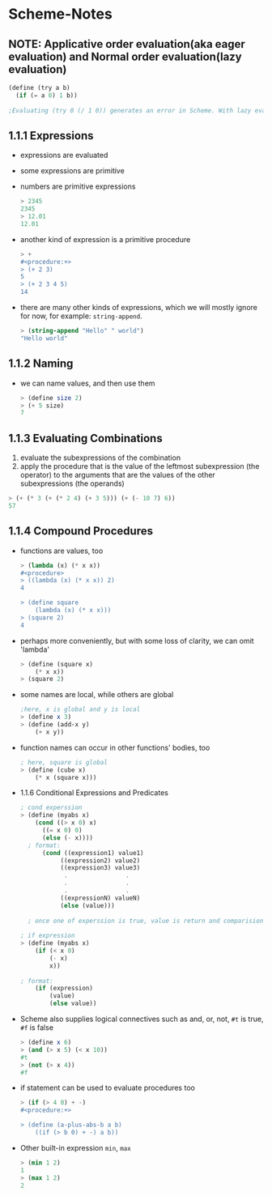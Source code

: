 # Scheme-Notes

## NOTE: Applicative order evaluation(aka eager evaluation) and Normal order evaluation(lazy evaluation)
  ``` scheme
  (define (try a b)
    (if (= a 0) 1 b))
    
  ;Evaluating (try 0 (/ 1 0)) generates an error in Scheme. With lazy evaluation, there would be no error. Evaluating the  expression would return 1, because the argument (/ 1 0) would never be evaluated.
  ```

## 1.1.1 Expressions
- expressions are evaluated
- some expressions are primitive
- numbers are primitive expressions
  ```scheme
  > 2345
  2345
  > 12.01
  12.01
  ```
  
- another kind of expression is a primitive procedure
  ```scheme
  > +
  #<procedure:+>
  > (+ 2 3)
  5
  > (+ 2 3 4 5)
  14
  ```
  
- there are many other kinds of expressions, which we will mostly ignore for now, for example: `string-append`.

  ```scheme
  > (string-append "Hello" " world")
  "Hello world"
  ```
  
## 1.1.2 Naming
- we can name values, and then use them

  ```scheme
  > (define size 2)
  > (+ 5 size)
  7
  ```
  
## 1.1.3 Evaluating Combinations
1. evaluate the subexpressions of the combination
2. apply the procedure that is the value of the leftmost subexpression (the operator) to the arguments that are the values of the other subexpressions (the operands)

  ```scheme
  > (+ (* 3 (+ (* 2 4) (+ 3 5))) (+ (- 10 7) 6))
  57
  ```

## 1.1.4  Compound Procedures
- functions are values, too

  ```scheme
  > (lambda (x) (* x x))
  #<procedure>
  > ((lambda (x) (* x x)) 2)
  4
  
  > (define square
      (lambda (x) (* x x)))
  > (square 2)
  4
  ```
  
- perhaps more conveniently, but with some loss of clarity, we can omit 'lambda'
  ```scheme
  > (define (square x) 
      (* x x))
  > (square 2)
  ```
  
- some names are local, while others are global
  ```scheme
  ;here, x is global and y is local
  > (define x 3)
  > (define (add-x y)
      (+ x y))
  ```
  
- function names can occur in other functions' bodies, too
  ```scheme
  ; here, square is global
  > (define (cube x)
      (* x (square x)))
  ```
  
- 1.1.6 Conditional Expressions and Predicates
  ```scheme
  ; cond experssion
  > (define (myabs x)
      (cond ((> x 0) x)
        ((= x 0) 0)
        (else (- x))))
    ; format:
        (cond ((expression1) value1)
             ((expression2) value2)
             ((expression3) value3)
              .                .
              .                .
              .                .
             ((expressionN) valueN)
             (else (value)))
             
    ; once one of experssion is true, value is return and comparision won't continue
             
  ; if expression
  > (define (myabs x)
      (if (< x 0)
          (- x)
          x))
          
  ; format:
      (if (expression)
          (value)
          (else value))
  ```

- Scheme also supplies logical connectives such as and, or, not, `#t` is true, `#f` is false
 
  ```scheme
  > (define x 6)
  > (and (> x 5) (< x 10))
  #t
  > (not (> x 4))
  #f
  ```

- if statement can be used to evaluate procedures too
  ```scheme
  > (if (> 4 0) + -)
  #<procedure:+>
  
  > (define (a-plus-abs-b a b)
      ((if (> b 0) + -) a b))
  ```

- Other built-in expression `min`, `max`
  ```scheme
  > (min 1 2)
  1
  > (max 1 2)
  2
  ```



  

